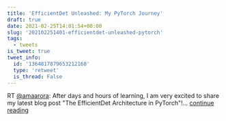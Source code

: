 ```yaml
---
title: 'EfficientDet Unleashed: My PyTorch Journey'
draft: true
date: 2021-02-25T14:01:54+00:00
slug: '202102251401-efficientdet-unleashed-pytorch'
tags:
  - tweets
is_tweet: true
tweet_info:
  id: '1364817879653212160'
  type: 'retweet'
  is_thread: False
---
```




RT [@amaarora](https://x.com/amaarora): After days and hours of learning, I am very excited to share my latest blog post "The EfficientDet Architecture in PyTorch"!… [continue reading](https://x.com/sytelus/status/1364817879653212160)
